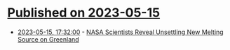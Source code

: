 # [Published on 2023-05-15](index.md)

* [2023-05-15, 17:32:00](https://soylentnews.org/article.pl?sid=23/05/14/1627230&from=rss) - [NASA Scientists Reveal Unsettling New Melting Source on Greenland](https://soylentnews.org/article.pl?sid=23/05/14/1627230&from=rss)
